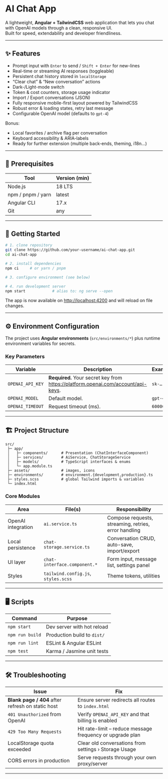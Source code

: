 # AI Chat App

A lightweight, **Angular + TailwindCSS** web application that lets you chat with OpenAI models through a clean, responsive UI.  
Built for speed, extendability and developer friendliness.

---

## ✨ Features

- Prompt input with `Enter` to send / `Shift + Enter` for new-lines
- Real-time or streaming AI responses (toggleable)
- Persistent chat history stored in `localStorage`
- “Clear chat” & “New conversation” actions
- Dark-/Light-mode switch
- Token & cost counters, storage usage indicator
- Import / Export conversations (JSON)
- Fully responsive mobile-first layout powered by TailwindCSS
- Robust error & loading states, retry last message
- Configurable OpenAI model (defaults to `gpt-4`)

Bonus:

- Local favorites / archive flag per conversation
- Keyboard accessibility & ARIA-labels
- Ready for further extension (multiple back-ends, theming, i18n…)

---

## 🔧 Prerequisites

| Tool              | Version (min) |
| ----------------- | ------------- |
| Node.js           | 18 LTS        |
| npm / pnpm / yarn | latest        |
| Angular CLI       | 17.x          |
| Git               | any           |

---

## 🚀 Getting Started

```bash
# 1. clone repository
git clone https://github.com/your-username/ai-chat-app.git
cd ai-chat-app

# 2. install dependencies
npm ci     # or yarn / pnpm

# 3. configure environment (see below)

# 4. run development server
npm start            # alias to: ng serve --open
```

The app is now available on <http://localhost:4200> and will reload on file changes.

---

## ⚙️ Environment Configuration

The project uses **Angular environments** (`src/environments/*`) plus runtime environment variables for secrets.

### Key Parameters

| Variable         | Description                                                                        | Example  |
| ---------------- | ---------------------------------------------------------------------------------- | -------- |
| `OPENAI_API_KEY` | **Required.** Your secret key from <https://platform.openai.com/account/api-keys>. | `sk-…`   |
| `OPENAI_MODEL`   | Default model.                                                                     | `gpt-4o` |
| `OPENAI_TIMEOUT` | Request timeout (ms).                                                              | `60000`  |

---

## 🏗️ Project Structure

```
src/
 ├─ app/
 │   ├─ components/      # Presentation (ChatInterfaceComponent)
 │   ├─ services/        # AiService, ChatStorageService
 │   ├─ models/          # TypeScript interfaces & enums
 │   └─ app.module.ts
 ├─ assets/              # images, icons
 ├─ environments/        # environment.{development,production}.ts
 ├─ styles.scss          # global Tailwind imports & variables
 └─ index.html
```

### Core Modules

| Area               | File(s)                             | Responsibility                                       |
| ------------------ | ----------------------------------- | ---------------------------------------------------- |
| OpenAI integration | `ai.service.ts`                     | Compose requests, streaming, retries, error handling |
| Local persistence  | `chat-storage.service.ts`           | Conversation CRUD, auto-save, import/export          |
| UI layer           | `chat-interface.component.*`        | Form input, message list, settings panel             |
| Styles             | `tailwind.config.js`, `styles.scss` | Theme tokens, utilities                              |

---

## 🖥️ Scripts

| Command         | Purpose                     |
| --------------- | --------------------------- |
| `npm start`     | Dev server with hot reload  |
| `npm run build` | Production build to `dist/` |
| `npm run lint`  | ESLint & Angular ESLint     |
| `npm test`      | Karma / Jasmine unit tests  |

---

## 🛠️ Troubleshooting

| Issue                                             | Fix                                                       |
| ------------------------------------------------- | --------------------------------------------------------- |
| **Blank page / 404** after refresh on static host | Ensure server redirects all routes to `index.html`        |
| `401 Unauthorized` from OpenAI                    | Verify `OPENAI_API_KEY` and that billing is enabled       |
| `429 Too Many Requests`                           | Hit rate-limit – reduce message frequency or upgrade plan |
| LocalStorage quota exceeded                       | Clear old conversations from settings › Storage Usage     |
| CORS errors in production                         | Serve requests through your own proxy/server              |

---

